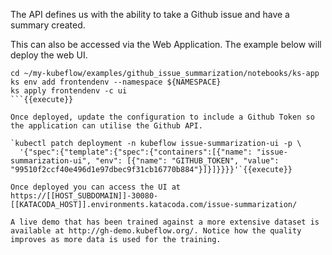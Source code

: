 The API defines us with the ability to take a Github issue and have a summary created.

This can also be accessed via the Web Application. The example below will deploy the web UI.

```
cd ~/my-kubeflow/examples/github_issue_summarization/notebooks/ks-app
ks env add frontendenv --namespace ${NAMESPACE}
ks apply frontendenv -c ui
```{{execute}}

Once deployed, update the configuration to include a Github Token so the application can utilise the Github API.

`kubectl patch deployment -n kubeflow issue-summarization-ui -p \
  '{"spec":{"template":{"spec":{"containers":[{"name": "issue-summarization-ui", "env": [{"name": "GITHUB_TOKEN", "value": "99510f2ccf40e496d1e97dbec9f31cb16770b884"}]}]}}}}'`{{execute}}

Once deployed you can access the UI at https://[[HOST_SUBDOMAIN]]-30080-[[KATACODA_HOST]].environments.katacoda.com/issue-summarization/

A live demo that has been trained against a more extensive dataset is available at http://gh-demo.kubeflow.org/. Notice how the quality improves as more data is used for the training.
